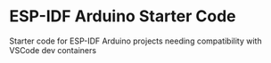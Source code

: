 # ESP-IDF Arduino Starter Code
Starter code for ESP-IDF Arduino projects needing compatibility with VSCode dev containers
